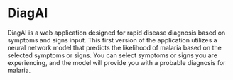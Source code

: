 # DiagAI
DiagAI is a web application designed for rapid disease diagnosis based on symptoms and signs input.
This first version of the application utilizes a neural network model that predicts the likelihood of malaria based on the selected symptoms or signs.
You can select symptoms or signs you are experiencing, and the model will provide you with a probable diagnosis for malaria.
